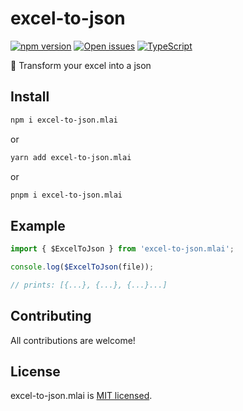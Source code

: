 # excel-to-json

[![npm version][npm-badge]][npm-url] [![Open issues][issues-badge]][issues-url] [![TypeScript][typescript-badge]][typescript-url]

🚩 Transform your excel into a json

## Install

```bash
npm i excel-to-json.mlai
```

or

```bash
yarn add excel-to-json.mlai
```

or

```bash
pnpm i excel-to-json.mlai
```

## Example

```js
import { $ExcelToJson } from 'excel-to-json.mlai';

console.log($ExcelToJson(file));

// prints: [{...}, {...}, {...}...]
```

## Contributing

All contributions are welcome!

[npm-url]: https://www.npmjs.com/package/generic-functions.mlai
[npm-badge]: https://img.shields.io/node/v/generic-functions?style=for-the-badge
[size-badge]: https://badgen.net/bundlephobia/Mathieu-ai/ExcelToJson
[issues-badge]: https://img.shields.io/github/issues/Mathieu-ai/ExcelToJson?style=for-the-badge
[issues-url]: https://github.com/Mathieu-ai/ExcelToJson/issues
[typescript-badge]: https://badges.frapsoft.com/typescript/code/typescript.svg?v=101
[typescript-url]: https://github.com/microsoft/TypeScript

## License

excel-to-json.mlai is [MIT licensed](LICENSE).
